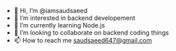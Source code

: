 - 👋 Hi, I’m @iamsaudsaeed
- 👀 I’m interested in backend developement
- 🌱 I’m currently learning Node.js
- 💞️ I’m looking to collaborate on backend coding things
- 📫 How to reach me saudsaeed647@gmail.com

<!---
saudsaeed647/saudsaeed647 is a ✨ special ✨ repository because its `README.md` (this file) appears on your GitHub profile.
You can click the Preview link to take a look at your changes.
--->
